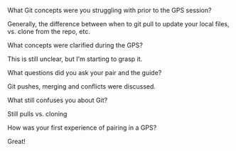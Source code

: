 What Git concepts were you struggling with prior to the GPS session?

Generally, the difference between when to git pull to update your local files, vs. clone from the repo, etc.

What concepts were clarified during the GPS?

This is still unclear, but I'm starting to grasp it.

What questions did you ask your pair and the guide?

Git pushes, merging and conflicts were discussed.

What still confuses you about Git?

Still pulls vs. cloning

How was your first experience of pairing in a GPS?

Great!  